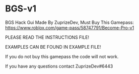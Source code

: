 # BGS-v1
BGS Hack Gui Made By ZuprizeDev, Must Buy This Gamepass: https://www.roblox.com/game-pass/58747791/Become-Pro-v1

PLEASE READ THE INSTRUCTIONS FILE!

EXAMPLES CAN BE FOUND IN EXAMPLE FILE!

If you do not buy this gamepass the code will not work.

If you have any questions contact ZuprizeDev#6443
